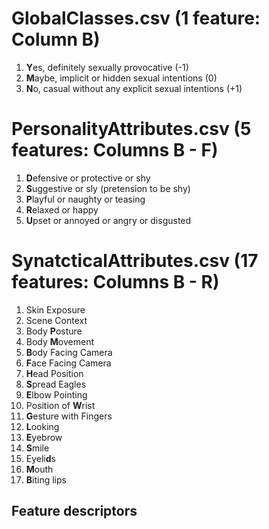 
# GlobalClasses.csv (1 feature: Column B)
<ol>
  <li><b>Y</b>es, definitely sexually provocative (-1)</li>
  <li><b>M</b>aybe, implicit or hidden sexual intentions (0)</li>
  <li><b>N</b>o, casual without any explicit sexual intentions (+1)</li>
</ol>

# PersonalityAttributes.csv (5 features: Columns B - F)
<ol>
  <li><b>D</b>efensive or protective or shy</li>
  <li><b>S</b>uggestive or sly (pretension to be shy)</li>
  <li><b>P</b>layful or naughty or teasing</li>
  <li><b>R</b>elaxed or happy</li>
  <li><b>U</b>pset or annoyed or angry or disgusted</li>
</ol>

# SynatcticalAttributes.csv (17 features: Columns B - R)
<ol>
  <li>Skin Exposure</li>
  <li>Scene Context</li>
  <li>Body <b>P</b>osture</li>
  <li>Body <b>M</b>ovement</li>
  <li><b>B</b>ody Facing Camera</li>
  <li><b>F</b>ace Facing Camera </li>
  <li><b>H</b>ead Position</li>
  <li><b>S</b>pread Eagles</li>
  <li><b>E</b>lbow Pointing</li>
  <li>Position of <b>W</b>rist</li>
  <li><b>G</b>esture with Fingers</li>
  <li><b>L</b>ooking</li>
  <li><b>E</b>yebrow</li>
  <li><b>S</b>mile</li>
  <li>Eyeli<b>d</b>s</li>
  <li><b>M</b>outh</li>
  <li><b>B</b>iting lips</li>
</ol>


## Feature descriptors
